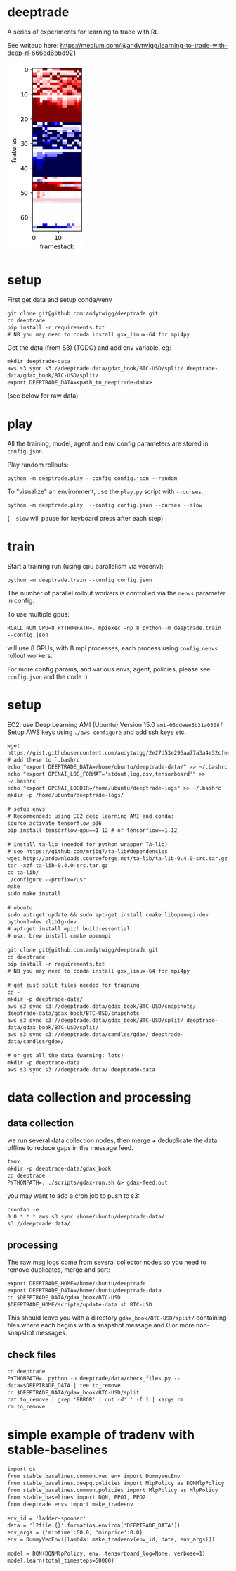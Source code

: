 # deeptrade

A series of experiments for learning to trade with RL.

See writeup here: https://medium.com/@andytwigg/learning-to-trade-with-deep-rl-666ed6bbd921

![state](./experiments/small_state.png)

# setup

First get data and setup conda/venv
```
git clone git@github.com:andytwigg/deeptrade.git
cd deeptrade
pip install -r requirements.txt
# NB you may need to conda install gxx_linux-64 for mpi4py
```
Get the data (from S3) (TODO) and add env variable, eg:
```
mkdir deeptrade-data
aws s3 sync s3://deeptrade.data/gdax_book/BTC-USD/split/ deeptrade-data/gdax_book/BTC-USD/split/
export DEEPTRADE_DATA=<path_to_deeptrade-data>
```
(see below for raw data)

# play

All the training, model, agent and env config parameters are stored in `config.json`.

Play random rollouts:
```
python -m deeptrade.play --config config.json --random
```

To "visualize" an environment, use the `play.py` script with `--curses`:
```
python -m deeptrade.play  --config config.json --curses --slow
```
(`--slow` will pause for keyboard press after each step)

# train
Start a training run (using cpu parallelism via vecenv):
```
python -m deeptrade.train --config config.json
```
The number of parallel rollout workers is controlled via the `nenvs` parameter in config.

To use multiple gpus:
```
RCALL_NUM_GPU=8 PYTHONPATH=. mpiexec -np 8 python -m deeptrade.train  --config.json
```
will use 8 GPUs, with 8 mpi processes, each process using `config.nenvs` rollout workers.

For more config params, and various envs, agent, policies, please see `config.json` and the code :)


# setup
EC2: use Deep Learning AMI (Ubuntu) Version 15.0 `ami-06ddeee5b31a0308f`
Setup AWS keys using `./aws configure` and add ssh keys etc.

```
wget https://gist.githubusercontent.com/andytwigg/2e27d53e296aa77a3a4e32cfeab76fae/raw/b54004d89ba3fce2b7974b2f7949a737b3389267/.tmux.conf
# add these to `.bashrc`
echo "export DEEPTRADE_DATA=/home/ubuntu/deeptrade-data/" >> ~/.bashrc
echo "export OPENAI_LOG_FORMAT='stdout,log,csv,tensorboard'" >> ~/.bashrc
echo "export OPENAI_LOGDIR=/home/ubuntu/deeptrade-logs" >> ~/.bashrc
mkdir -p /home/ubuntu/deeptrade-logs/

# setup envs
# Recommended: using EC2 deep learning AMI and conda:
source activate tensorflow_p36
pip install tensorflow-gpu==1.12 # or tensorflow==1.12

# install ta-lib (needed for python wrapper TA-lib)
# see https://github.com/mrjbq7/ta-lib#dependencies
wget http://prdownloads.sourceforge.net/ta-lib/ta-lib-0.4.0-src.tar.gz
tar -xzf ta-lib-0.4.0-src.tar.gz
cd ta-lib/
./configure --prefix=/usr
make
sudo make install

# ubuntu
sudo apt-get update && sudo apt-get install cmake libopenmpi-dev python3-dev zlib1g-dev
# apt-get install mpich build-essential
# osx: brew install cmake openmpi

git clone git@github.com:andytwigg/deeptrade.git
cd deeptrade
pip install -r requirements.txt
# NB you may need to conda install gxx_linux-64 for mpi4py

# get just split files needed for training
cd ~
mkdir -p deeptrade-data/
aws s3 sync s3://deeptrade.data/gdax_book/BTC-USD/snapshots/ deeptrade-data/gdax_book/BTC-USD/snapshots
aws s3 sync s3://deeptrade.data/gdax_book/BTC-USD/split/ deeptrade-data/gdax_book/BTC-USD/split/
aws s3 sync s3://deeptrade.data/candles/gdax/ deeptrade-data/candles/gdax/

# or get all the data (warning: lots)
mkdir -p deeptrade-data
aws s3 sync s3://deeptrade.data/ deeptrade-data
```


# data collection and processing

## data collection
we run several data collection nodes, then merge + deduplicate the data offline to reduce gaps in the message feed.
```
tmux
mkdir -p deeptrade-data/gdax_book
cd deeptrade
PYTHONPATH=. ./scripts/gdax-run.sh &> gdax-feed.out
```

you may want to add a cron job to push to s3:
```
crontab -e
0 0 * * * aws s3 sync /home/ubuntu/deeptrade-data/ s3://deeptrade.data/
```

## processing
The raw msg logs come from several collector nodes so you need to remove duplicates, merge and sort:

```
export DEEPTRADE_HOME=/home/ubuntu/deeptrade
export DEEPTRADE_DATA=/home/ubuntu/deeptrade-data
cd $DEEPTRADE_DATA/gdax_book/BTC-USD
$DEEPTRADE_HOME/scripts/update-data.sh BTC-USD
```
This should leave you with a directory `gdax_book/BTC-USD/split/` containing files where each begins with a snapshot message and 0 or more non-snapshot messages.

## check files
```
cd deeptrade
PYTHONPATH=. python -u deeptrade/data/check_files.py --data=$DEEPTRADE_DATA | tee to_remove
cd $DEEPTRADE_DATA/gdax_book/BTC-USD/split
cat to_remove | grep 'ERROR' | cut -d' ' -f 1 | xargs rm
rm to_remove
```


# simple example of tradenv with stable-baselines

```
import os
from stable_baselines.common.vec_env import DummyVecEnv
from stable_baselines.deepq.policies import MlpPolicy as DQNMlpPolicy
from stable_baselines.common.policies import MlpPolicy as MlpPolicy
from stable_baselines import DQN, PPO1, PPO2
from deeptrade.envs import make_tradeenv

env_id = 'ladder-spooner'
data = 'l2file:{}'.format(os.environ['DEEPTRADE_DATA'])
env_args = {'mintime':60.0, 'minprice':0.0}
env = DummyVecEnv([lambda: make_tradeenv(env_id, data, env_args)])

model = DQN(DQNMlpPolicy, env, tensorboard_log=None, verbose=1)
model.learn(total_timesteps=50000)
```

